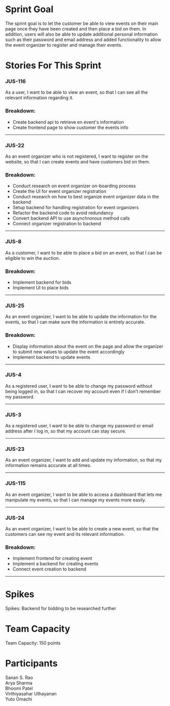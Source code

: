 # Sprint Goal

The sprint goal is to let the customer be able to view events on their main page once they have been created and then place a bid on them. In addition, users will also be able to update additional personal information such as their password and email address and added functionality to allow the event organizer to register and manage their events.

# Stories For This Sprint


### JUS-116
As a user, I want to be able to view an event, so that I can see all the relevant information regarding it.
### Breakdown:
   - Create backend api to retrieve en event's information
   - Create frontend page to show customer the events info

---

### JUS-22
As an event organizer who is not registered, I want to register on the website, so that I can create events and have customers bid on them.
### Breakdown:
   - Conduct research on event organizer on-boarding process
   - Create the UI for event organizer registration
   - Conduct research on how to best organize event organizer data in the backend
   - Setup backend for handling registration for event organizers
   - Refactor the backend code to avoid redundancy
   - Convert backend API to use asynchronous method calls
   - Connect organizer registration to backend

---

### JUS-8
As a customer, I want to be able to place a bid on an event, so that I can be eligible to win the auction.
### Breakdown:
   - Implement backend for bids
   - Implement UI to place bids

---

### JUS-25
As an event organizer, I want to be able to update the information for the events, so that I can make sure the information is entirely accurate.
### Breakdown:
   - Display information about the event on the page and allow the organizer to submit new values to update the event accordingly
   - Implement backend to update events

---

### JUS-4
As a registered user, I want to be able to change my password without being logged in, so that I can recover my account even if I don’t remember my password.

---

### JUS-3
As a registered user, I want to be able to change my password or email address after I log in, so that my account can stay secure.

---

### JUS-23
As an event organizer, I want to add and update my information, so that my information remains accurate at all times.

---
### JUS-115
As an event organizer, I want to be able to access a dashboard that lets me manipulate my events, so that I can manage my events more easily.

---


### JUS-24
As an event organizer, I want to be able to create a new event, so that the customers can see my event and its relevant information.
### Breakdown:
   - Implement frontend for creating event
   - Implement a backend for creating events
   - Connect event creation to backend

---
  
# Spikes

Spikes: Backend for bidding to be researched further

# Team Capacity

Team Capacity: 150 points

# Participants

Sanan S. Rao  <br/>
Arya Sharma  <br/>
Bhoomi Patel  <br/>
Virthiyasahar Uthayanan  <br/>
Yuto Omachi  <br/>
